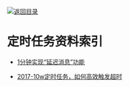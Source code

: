 [![返回目录](https://parg.co/UGo)](https://parg.co/b4z) 
 


 


 


 



# 定时任务资料索引

- [1分钟实现“延迟消息”功能](http://6me.us/wVHFB)

- [2017-10w定时任务，如何高效触发超时](http://6me.us/gZ8)